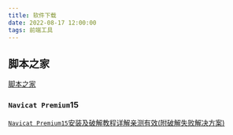 ```yaml
---
title: 软件下载
date: 2022-08-17 12:00:00
tags: 前端工具
---
```






## 脚本之家

[脚本之家](https://www.jb51.net/)

### `Navicat Premium`15

[`Navicat Premium15`安装及破解教程详解亲测有效(附破解失败解决方案)](https://www.jb51.net/article/199525.htm)
